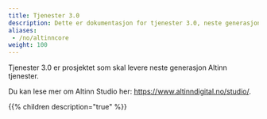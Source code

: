 ```yaml
---
title: Tjenester 3.0
description: Dette er dokumentasjon for tjenester 3.0, neste generasjon av offentlige tjenester.  
aliases:
 - /no/altinncore
weight: 100
---
```


Tjenester 3.0 er prosjektet som skal levere neste generasjon Altinn tjenester.

Du kan lese mer om Altinn Studio her: https://www.altinndigital.no/studio/.

{{% children description="true" %}}
